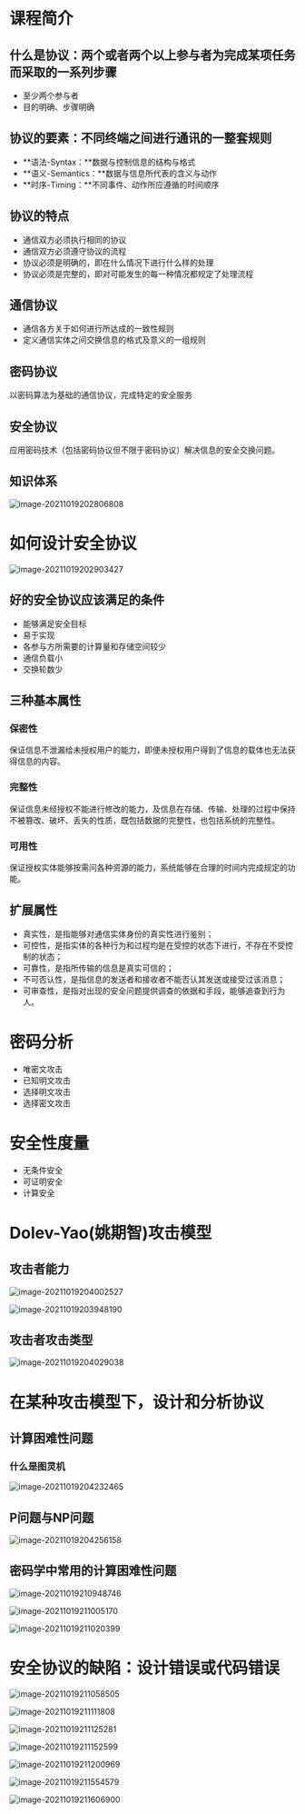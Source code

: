 # 课程简介

## 什么是协议：两个或者两个以上参与者为完成某项任务而采取的一系列步骤

- 至少两个参与者
- 目的明确、步骤明确

## 协议的要素：不同终端之间进行通讯的一整套规则

- **语法-Syntax：**数据与控制信息的结构与格式
- **语义-Semantics：**数据与信息所代表的含义与动作
- **时序-Timing：**不同事件、动作所应遵循的时间顺序

## 协议的特点

- 通信双方必须执行相同的协议
- 通信双方必须遵守协议的流程
- 协议必须是明确的，即在什么情况下进行什么样的处理
- 协议必须是完整的，即对可能发生的每一种情况都规定了处理流程

## 通信协议

- 通信各方关于如何进行所达成的一致性规则
- 定义通信实体之间交换信息的格式及意义的一组规则

## 密码协议

以密码算法为基础的通信协议，完成特定的安全服务

## 安全协议

应用密码技术（包括密码协议但不限于密码协议）解决信息的安全交换问题。

## 知识体系

![image-20211019202806808](.assets/image-20211019202806808.png)

# 如何设计安全协议

![image-20211019202903427](.assets/image-20211019202903427.png)

## 好的安全协议应该满足的条件

- 能够满足安全目标
- 易于实现
- 各参与方所需要的计算量和存储空间较少
- 通信负载小
- 交换轮数少

## 三种基本属性

### 保密性

保证信息不泄漏给未授权用户的能力，即便未授权用户得到了信息的载体也无法获得信息的内容。

### 完整性

保证信息未经授权不能进行修改的能力，及信息在存储、传输、处理的过程中保持不被篡改、破坏、丢失的性质，既包括数据的完整性，也包括系统的完整性。

### 可用性

保证授权实体能够按需问各种资源的能力，系统能够在合理的时间内完成规定的功能。

## 扩展属性

- 真实性，是指能够对通信实体身份的真实性进行鉴别；
- 可控性，是指实体的各种行为和过程均是在受控的状态下进行，不存在不受控制的状态；
- 可靠性，是指所传输的信息是真实可信的；
- 不可否认性，是指信息的发送者和接收者不能否认其发送或接受过该消息；
- 可审查性，是指对出现的安全问题提供调查的依据和手段，能够追查到行为人。

# 密码分析

- 唯密文攻击
- 已知明文攻击
- 选择明文攻击
- 选择密文攻击

# 安全性度量

- 无条件安全
- 可证明安全
- 计算安全

# Dolev-Yao(姚期智)攻击模型

## 攻击者能力

![image-20211019204002527](.assets/image-20211019204002527.png)

![image-20211019203948190](.assets/image-20211019203948190.png)



## 攻击者攻击类型

![image-20211019204029038](.assets/image-20211019204029038.png)

# 在某种攻击模型下，设计和分析协议

## 计算困难性问题

### 什么是图灵机

![image-20211019204232465](.assets/image-20211019204232465.png)

## P问题与NP问题

![image-20211019204256158](.assets/image-20211019204256158.png)



## 密码学中常用的计算困难性问题

![image-20211019210948746](.assets/image-20211019210948746.png)

![image-20211019211005170](.assets/image-20211019211005170.png)

![image-20211019211020399](.assets/image-20211019211020399.png)

# 安全协议的缺陷：设计错误或代码错误

![image-20211019211058505](.assets/image-20211019211058505.png)

![image-20211019211111808](.assets/image-20211019211111808.png)

![image-20211019211125281](.assets/image-20211019211125281.png)

![image-20211019211152599](.assets/image-20211019211152599.png)

[Padding攻击]: https://zh.wikipedia.org/wiki/%E5%AF%86%E6%96%87%E5%A1%AB%E5%A1%9E%E6%94%BB%E5%87%BB

![image-20211019211200969](.assets/image-20211019211200969.png)

![image-20211019211554579](.assets/image-20211019211554579.png)

![image-20211019211606900](.assets/image-20211019211606900.png)



